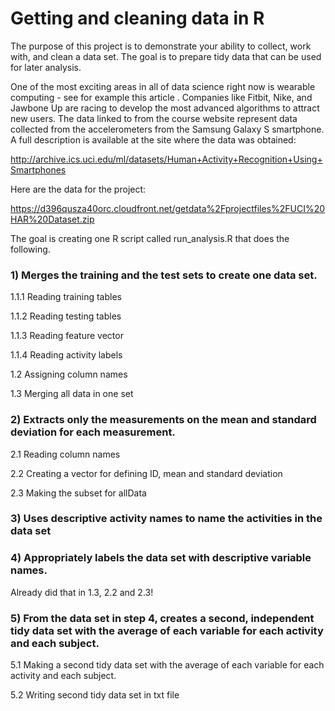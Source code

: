 # Getting and cleaning data in R

The purpose of this project is to demonstrate your ability to collect, work with, and clean a data set. The goal is to prepare tidy data that can be used for later analysis.

One of the most exciting areas in all of data science right now is wearable computing - see for example this article . Companies like Fitbit, Nike, and Jawbone Up are racing to develop the most advanced algorithms to attract new users. The data linked to from the course website represent data collected from the accelerometers from the Samsung Galaxy S smartphone. A full description is available at the site where the data was obtained:

http://archive.ics.uci.edu/ml/datasets/Human+Activity+Recognition+Using+Smartphones 

Here are the data for the project:

 https://d396qusza40orc.cloudfront.net/getdata%2Fprojectfiles%2FUCI%20HAR%20Dataset.zip  

The goal is creating one R script called run_analysis.R that does the following. 

### 1) Merges the training and the test sets to create one data set.
1.1.1 Reading training tables

1.1.2 Reading testing tables

1.1.3 Reading feature vector

1.1.4 Reading activity labels

1.2 Assigning column names

1.3 Merging all data in one set

### 2) Extracts only the measurements on the mean and standard deviation for each measurement.
2.1 Reading column names

2.2 Creating a vector for defining ID, mean and standard deviation

2.3 Making the subset for allData

### 3) Uses descriptive activity names to name the activities in the data set
### 4) Appropriately labels the data set with descriptive variable names.
Already did that in 1.3, 2.2 and 2.3!

### 5) From the data set in step 4, creates a second, independent tidy data set with the average of each variable for each activity and each subject.
5.1 Making a second tidy data set with the average of each variable for each activity and each subject.

5.2 Writing second tidy data set in txt file
